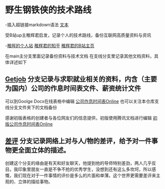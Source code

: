 # 野生钢铁侠的技术路线
-插入超链接markdown语法 [文本]( url )

受B站up主稚辉君启发，记录个人的技术路线，备份互联网高质量资料与资讯

-[稚晖的个人站](http://www.pengzhihui.xyz/) [稚辉君的知乎](https://www.zhihu.com/people/zhi-hui-64-54)  [稚辉君的B站主页](https://space.bilibili.com/20259914/dynamic)

在main主分支里面记录备份资料与技术文档
在支线分支里记录其他文档资料，具体详述如下

## [Getjob](https://github.com/Shadows1997/Superironman/tree/Getjob) 分支记录与求职就业相关的资料，内含（主要为国内）公司的作息时间表文件、薪资统计文件
可以到Goolge Docx在线表格中编辑
[公司作息时间表Online](https://docs.google.com/spreadsheets/d/1xMkpPl7MjmGl1tbUqH8XzJA0qD5B3hvLz7XMNkLT_k4/edit?usp=sharing)
也可以关注本仓库支线分支文件夹下的文档备份

感谢初版表格的创建者与各位网友们的信息提供，初版使用腾讯文档进行编辑
[初版公司作息时间表Online](https://docs.qq.com/sheet/DVmhnRG15TG1Tb2Js?tab=BB08J2)

## [差评](https://github.com/Shadows1997/Superironman/tree/Negative-review) 分支记录网络上对与人/物的差评，给予对一件事物更全面立体的描述。
创建这个分支的缘由是有天和好友聊天，他提到他的导师特别差劲，两人几乎反目。我印象里朋友一直是不争不抢的优秀学生，没想到还有这么多坎坷，所以感慨，我们现在对于一件事情的评价是多么的片面和单薄。这个世界更需要差评来主观的、立体的描绘事物。

